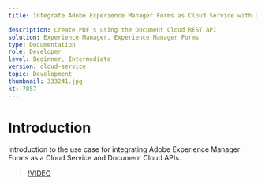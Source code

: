 ```yaml
---
title: Integrate Adobe Experience Manager Forms as Cloud Service with Document Cloud

description: Create PDF's using the Document Cloud REST API
solution: Experience Manager, Experience Manager Forms
type: Documentation
role: Developer
level: Beginner, Intermediate
version: cloud-service
topic: Development
thumbnail: 333241.jpg
kt: 7857
---
```




# Introduction

Introduction to the use case for integrating Adobe Experience Manager Forms as a Cloud Service and Document Cloud APIs.

>[!VIDEO](https://video.tv.adobe.com/v/333241/?quality=12&learn=on)

